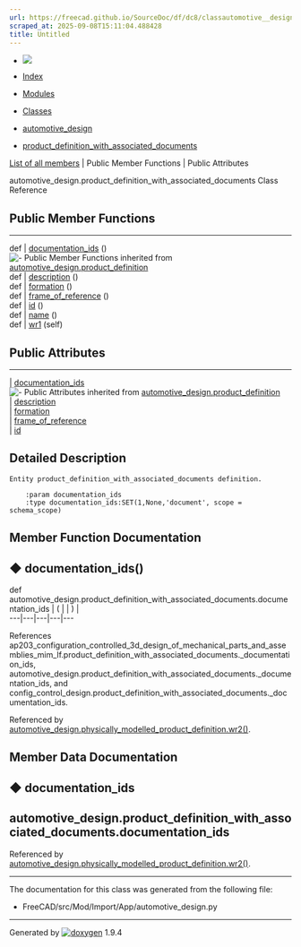 ```yaml
---
url: https://freecad.github.io/SourceDoc/df/dc8/classautomotive__design_1_1product__definition__with__associated__documents.html
scraped_at: 2025-09-08T15:11:04.488428
title: Untitled
---
```


  * [ ![](https://www.freecad.org/svg/logo-freecad.svg) ](https://freecadweb.org "FreeCAD")
  * [Index](../../index.html "Index")
  * [Modules](../../modules.html "Modules list")
  * [Classes](../../annotated.html "Annotated list")

  * [automotive_design](../../d4/ddf/namespaceautomotive__design.html)
  * [product_definition_with_associated_documents](../../df/dc8/classautomotive__design_1_1product__definition__with__associated__documents.html)

[List of all members](../../da/d9c/classautomotive__design_1_1product__definition__with__associated__documents-members.html) | Public Member Functions | Public Attributes

automotive_design.product_definition_with_associated_documents Class Reference

##  Public Member Functions  
  
---  
def | [documentation_ids](../../df/dc8/classautomotive__design_1_1product__definition__with__associated__documents.html#ad85ba2c3c38554c3aa49914b0edb14de) ()  
![-](../../closed.png) Public Member Functions inherited from
[automotive_design.product_definition](../../d4/d58/classautomotive__design_1_1product__definition.html)  
def | [description](../../d4/d58/classautomotive__design_1_1product__definition.html#a58cb52f44a4441ea673ed0aff497c914) ()  
def | [formation](../../d4/d58/classautomotive__design_1_1product__definition.html#a98dbb0d84aecb4328e2bef8b3ddd8857) ()  
def | [frame_of_reference](../../d4/d58/classautomotive__design_1_1product__definition.html#a6f9b3aa7c41082bcb7e39a672e5e0a81) ()  
def | [id](../../d4/d58/classautomotive__design_1_1product__definition.html#a4d690bb89fce2f1f2216b48a18b7fbe7) ()  
def | [name](../../d4/d58/classautomotive__design_1_1product__definition.html#af30cdc32f78e3ae217100823a8311f40) ()  
def | [wr1](../../d4/d58/classautomotive__design_1_1product__definition.html#ae210ae4d2bb5c5fc9e2d860c736e4cd5) (self)  
  
##  Public Attributes  
  
---  
|
[documentation_ids](../../df/dc8/classautomotive__design_1_1product__definition__with__associated__documents.html#a8e2917b60aed3841c0cbd2d4d62f34a5)  
![-](../../closed.png) Public Attributes inherited from
[automotive_design.product_definition](../../d4/d58/classautomotive__design_1_1product__definition.html)  
|
[description](../../d4/d58/classautomotive__design_1_1product__definition.html#a63736501abcb3ddc06ad246540f8d617)  
|
[formation](../../d4/d58/classautomotive__design_1_1product__definition.html#a08ab611db0df1e3ade6231cdd18e6375)  
|
[frame_of_reference](../../d4/d58/classautomotive__design_1_1product__definition.html#a58b16469edf5835d39d8e336d6613d46)  
|
[id](../../d4/d58/classautomotive__design_1_1product__definition.html#ab14f72d892d5a5198fdbec575a9ee8f2)  
  
## Detailed Description

    
    
    Entity product_definition_with_associated_documents definition.
    
        :param documentation_ids
        :type documentation_ids:SET(1,None,'document', scope = schema_scope)

## Member Function Documentation

## ◆ documentation_ids()

def automotive_design.product_definition_with_associated_documents.documentation_ids  | ( | | ) |   
---|---|---|---|---  
  
References
ap203_configuration_controlled_3d_design_of_mechanical_parts_and_assemblies_mim_lf.product_definition_with_associated_documents._documentation_ids,
automotive_design.product_definition_with_associated_documents._documentation_ids,
and
config_control_design.product_definition_with_associated_documents._documentation_ids.

Referenced by
[automotive_design.physically_modelled_product_definition.wr2()](../../d7/d65/classautomotive__design_1_1physically__modelled__product__definition.html#ac473ed50d4ddf9fd72956800033eb1a6).

## Member Data Documentation

## ◆ documentation_ids

automotive_design.product_definition_with_associated_documents.documentation_ids  
---  
  
Referenced by
[automotive_design.physically_modelled_product_definition.wr2()](../../d7/d65/classautomotive__design_1_1physically__modelled__product__definition.html#ac473ed50d4ddf9fd72956800033eb1a6).

* * *

The documentation for this class was generated from the following file:

  * FreeCAD/src/Mod/Import/App/automotive_design.py

* * *

Generated by
[![doxygen](../../doxygen.svg)](https://www.doxygen.org/index.html) 1.9.4

